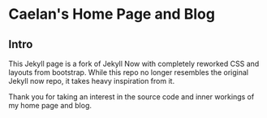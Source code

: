 # Caelan's Home Page and Blog
## Intro
This Jekyll page is a fork of Jekyll Now with completely reworked CSS and layouts from bootstrap. While this repo
no longer resembles the original Jekyll now repo, it takes heavy inspiration from it.

Thank you for taking an interest in the source code and inner workings of my home page and blog.